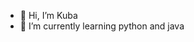 - 👋 Hi, I’m Kuba 
- 🌱 I’m currently learning python and java


<!---
kubawen10/kubawen10 is a ✨ special ✨ repository because its `README.md` (this file) appears on your GitHub profile.
You can click the Preview link to take a look at your changes.
--->
